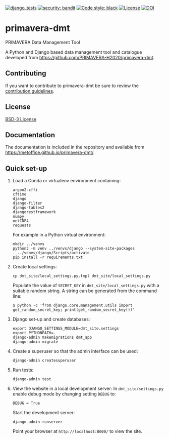 [![django_tests](https://github.com/MetOffice/primavera-dmt/actions/workflows/django_test.yml/badge.svg)](https://github.com/MetOffice/primavera-dmt/actions/workflows/django_test.yml)
[![security: bandit](https://img.shields.io/badge/security-bandit-yellow.svg)](https://github.com/PyCQA/bandit)
[![Code style: black](https://img.shields.io/badge/code%20style-black-000000.svg)](https://github.com/psf/black)
[![License](https://img.shields.io/badge/License-BSD_3--Clause-blue.svg)](https://opensource.org/licenses/BSD-3-Clause)
[![DOI](https://zenodo.org/badge/DOI/10.5281/zenodo.8273457.svg)](https://doi.org/10.5281/zenodo.8273457)

# primavera-dmt
PRIMAVERA Data Management Tool

A Python and Django based data management tool and catalogue developed from
https://github.com/PRIMAVERA-H2020/primavera-dmt.

## Contributing  
If you want to contribute to primavera-dmt be sure to review the
[contribution guidelines](https://github.com/MetOffice/primavera-dmt/blob/master/CONTRIBUTING.md).

## License
[BSD-3 License](https://github.com/MetOffice/primavera-dmt/blob/master/LICENSE)

## Documentation
The documentation is included in the repository and available from https://metoffice.github.io/primavera-dmt/.


## Quick set-up

1. Load a Conda or virtualenv environment containing:   
   ```  
   argon2-cffi
   cftime
   django  
   django-filter  
   django-tables2
   djangorestframework
   numpy
   netCDF4
   requests
   ```  
   
   For example in a Python virtual environment:
   ```
   mkdir ../venvs
   python3 -m venv ../venvs/django --system-site-packages
   . ../venvs/django/Scripts/activate
   pip install -r requirements.txt 
   ```
 
   
2. Create local settings:    
   ```  
   cp dmt_site/local_settings.py.tmpl dmt_site/local_settings.py  
    ``` 
   Populate the value of `SECRET_KEY` in `dmt_site/local_settings.py`
   with a suitable random string. A string can be generated from the command line:
   ```
   $ python -c 'from django.core.management.utils import get_random_secret_key; print(get_random_secret_key())'
   ```

3. Django set-up and create databases:  
   ```
   export DJANGO_SETTINGS_MODULE=dmt_site.settings
   export PYTHONPATH=.
   django-admin makemigrations dmt_app
   django-admin migrate
   ```

4. Create a superuser so that the admin interface can be used:
   ```
   django-admin createsuperuser
   ```

5. Run tests:
   ```
   django-admin test
   ```
   
6. View the website in a local development server:
   In `dmt_site/settings.py` enable debug mode by changing setting `DEBUG` to:
   ```
   DEBUG = True
   ```
   Start the development server:
   ```
   django-admin runserver
   ```
   Point your browser at `http://localhost:8000/` to view the site.
